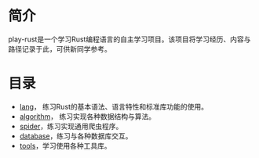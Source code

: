# 简介
play-rust是一个学习Rust编程语言的自主学习项目。该项目将学习经历、内容与路径记录于此，可供新同学参考。

# 目录
- [lang](lang)， 练习Rust的基本语法、语言特性和标准库功能的使用。
- [algorithm](algorithm)， 练习实现各种数据结构与算法。
- [spider](spider)，练习实现通用爬虫程序。
- [database](database)，练习与各种数据库交互。
- [tools](tools)，学习使用各种工具库。